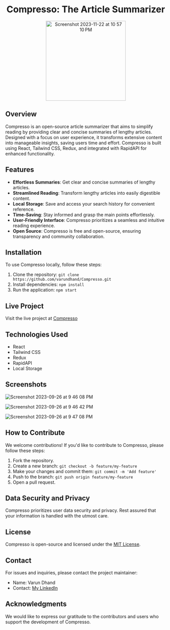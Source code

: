 <h1 align="center">Compresso: The Article Summarizer</h1>
<p align="center">
  <img width="250" alt="Screenshot 2023-11-22 at 10 57 10 PM" src="https://github.com/varundhand/Compresso/assets/110025628/c8934f97-cfe0-4ce5-afd2-4294cd9d84da">
</p>


## Overview

Compresso is an open-source article summarizer that aims to simplify reading by providing clear and concise summaries of lengthy articles. Designed with a focus on user experience, it transforms extensive content into manageable insights, saving users time and effort. Compresso is built using React, Tailwind CSS, Redux, and integrated with RapidAPI for enhanced functionality.

## Features

- **Effortless Summaries**: Get clear and concise summaries of lengthy articles.
- **Streamlined Reading**: Transform lengthy articles into easily digestible content.
- **Local Storage**: Save and access your search history for convenient reference.
- **Time-Saving**: Stay informed and grasp the main points effortlessly.
- **User-Friendly Interface**: Compresso prioritizes a seamless and intuitive reading experience.
- **Open Source**: Compresso is free and open-source, ensuring transparency and community collaboration.

## Installation

To use Compresso locally, follow these steps:

1. Clone the repository: `git clone https://github.com/varundhand/Compresso.git`
2. Install dependencies: `npm install`
3. Run the application: `npm start`

## Live Project

Visit the live project at [Compresso](https://compresso.netlify.app/)

## Technologies Used

- React
- Tailwind CSS
- Redux
- RapidAPI
- Local Storage

## Screenshots
![Screenshot 2023-09-26 at 9 46 08 PM](https://github.com/varundhand/Compresso/assets/110025628/170ad857-5bd3-4de0-954c-4af8f5d0311f)

![Screenshot 2023-09-26 at 9 46 42 PM](https://github.com/varundhand/Compresso/assets/110025628/de74de41-b806-4206-aa4a-d3d7a1e187b8)

![Screenshot 2023-09-26 at 9 47 08 PM](https://github.com/varundhand/Compresso/assets/110025628/a31d6845-1f12-4e4b-ad66-161a84d2a437)


## How to Contribute

We welcome contributions! If you'd like to contribute to Compresso, please follow these steps:

1. Fork the repository.
2. Create a new branch: `git checkout -b feature/my-feature`
3. Make your changes and commit them: `git commit -m 'Add feature'`
4. Push to the branch: `git push origin feature/my-feature`
5. Open a pull request.

## Data Security and Privacy

Compresso prioritizes user data security and privacy. Rest assured that your information is handled with the utmost care.

## License

Compresso is open-source and licensed under the [MIT License](LICENSE).

## Contact

For issues and inquiries, please contact the project maintainer:

- Name: Varun Dhand
- Contact: [My LinkedIn](https://www.linkedin.com/in/varundhand/)

## Acknowledgments

We would like to express our gratitude to the contributors and users who support the development of Compresso.
